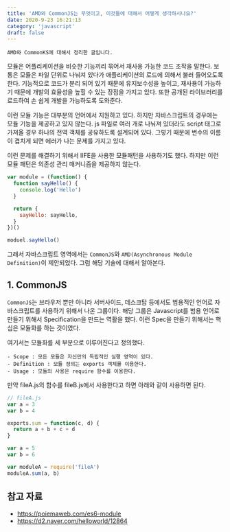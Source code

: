 ```yaml
---
title: 'AMD와 CommonJS는 무엇이고, 이것들에 대해서 어떻게 생각하시나요?'
date: 2020-9-23 16:21:13
category: 'javascript'
draft: false
---
```


```
AMD와 CommonKS에 대해서 정리한 글입니다.
```

모듈은 어플리케이션을 비슷한 기능끼리 묶어서 재사용 가능한 코드 조작을 말한다. 보통은 모듈은 파일 단위로 나눠져 있다가 애플리케이션의 로드에 의해서 불러 들어오도록 한다. 기능적으로 코드가 분리 되어 있기 때문에 유지보수성을 높이고, 재사용이 가능하기 때문에 개발의 효율성을 높힐 수 있는 장점을 가지고 있다. 또한 공개된 라이브러리를 로드하여 손 쉽게 개발을 가능하도록 도와준다.

이런 모듈 기능은 대부분의 언어에서 지원하고 있다. 하지만 자바스크립트의 경우에는 모듈 기능을 제공하고 있지 않는다. js 파일로 여러 개로 나눠져 있더라도 script 태그로 가져올 경우 하나의 전역 객체를 공유하도록 설계되어 있다. 그렇기 때문에 변수의 이름이 겹치게 되면 에러가 나는 문제를 가지고 있다.

이런 문제를 해결하기 위해서 IIFE을 사용한 모듈패턴을 사용하기도 했다. 하지만 이런 모듈 패턴은 의존성 관리 매커니즘을 제공하지 않는다.

```javascript
var module = (function() {
  function sayHello() {
    console.log('Hello')
  }

  return {
    sayHello: sayHello,
  }
})()

moduel.sayHello()
```

그래서 자바스크립트 영역에서는 `CommonJS`와 `AMD(Asynchronous Module Definition)`이 제안되었다. 그럼 해당 기술에 대해서 알아본다.

## 1. CommonJS

`CommonJS`는 브라우저 뿐만 아니라 서버사이드, 데스크탑 등에서도 범용적인 언어로 자바스크립트를 사용하기 위해서 나온 그룹이다. 해당 그룹은 Javascript를 범용 언어로 만들기 위해서 Specification을 만드는 역활을 했다. 이런 Spec을 만들기 위해서는 핵심은 모듈화를 하는 것이였다.

여기서는 모듈화를 세 부분으로 이루어진다고 정의했다.

```
- Scope : 모든 모듈은 자신만의 독립적인 실행 영역이 있다.
- Definition : 모듈 정의는 exports 객체를 이용한다.
- Usage : 모듈의 사용은 require 함수를 이용한다.
```

만약 fileA.js의 함수를 fileB.js에서 사용한다고 하면 아래와 같이 사용하면 된다.

```javascript
// fileA.js
var a = 3
var b = 4

exports.sum = function(c, d) {
  return a + b + c + d
}
```

```javascript
var a = 5
var b = 6

var moduleA = require('fileA')
moduleA.sum(a, b)
```

## 참고 자료

- https://poiemaweb.com/es6-module
- https://d2.naver.com/helloworld/12864

